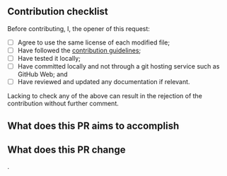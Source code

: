 ## Contribution checklist

Before contributing, I, the opener of this request:

-   [ ] Agree to use the same license of each modified file;
-   [ ] Have followed the [contribution guidelines](docs/CONTRIBUTE.md);
-   [ ] Have tested it locally;
-   [ ] Have committed locally and not through a git hosting service such as
    GitHub Web; and
-   [ ] Have reviewed and updated any documentation if relevant.

Lacking to check any of the above can result in the rejection of the
contribution without further comment.

## What does this PR aims to accomplish



## What does this PR change
<!-- Issues must be referenced if they exist
https://docs.github.com/en/get-started/writing-on-github/working-with-advanced-formatting/using-keywords-in-issues-and-pull-requests
-->


.
